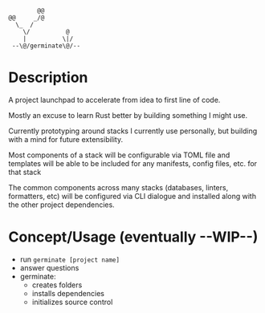 ```
        @@
@@     _/@
  \_  /
    \/          @
    |          \|/
 --\@/germinate\@/--
```

# Description

A project launchpad to accelerate from idea to first line of code. 

Mostly an excuse to learn Rust better by building something I might use. 

Currently prototyping around stacks I currently use personally, but building with a mind for future extensibility. 

Most components of a stack will be configurable via TOML file and templates will be able to be included for any manifests, config files, etc. for that stack

The common components across many stacks (databases, linters, formatters, etc) will be configured via CLI dialogue and installed along with the other project dependencies. 

# Concept/Usage (eventually --WIP--)
- run `germinate [project name]`
- answer questions
- germinate:
   - creates folders
   - installs dependencies
   - initializes source control

